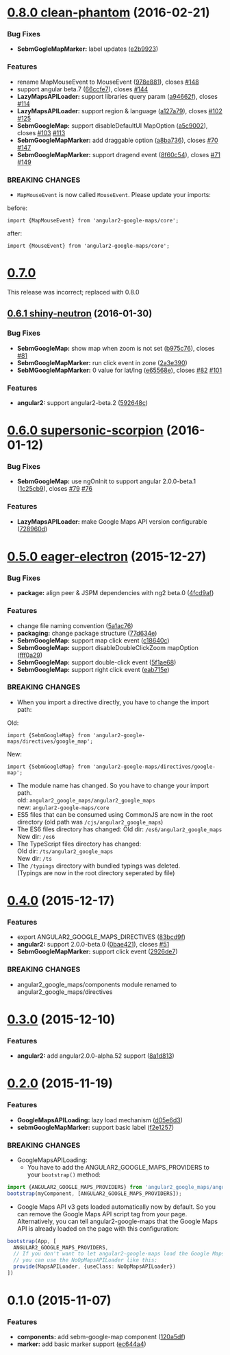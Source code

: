 <a name="0.8.0"></a>
# [0.8.0 clean-phantom](https://github.com/SebastianM/angular2-google-maps/compare/0.6.1...0.8.0) (2016-02-21)


### Bug Fixes

* **SebmGogleMapMarker:** label updates ([e2b9923](https://github.com/SebastianM/angular2-google-maps/commit/e2b9923))

### Features

* rename MapMouseEvent to MouseEvent ([978e881](https://github.com/SebastianM/angular2-google-maps/commit/978e881)), closes [#148](https://github.com/SebastianM/angular2-google-maps/issues/148)
* support angular beta.7 ([66ccfe7](https://github.com/SebastianM/angular2-google-maps/commit/66ccfe7)), closes [#144](https://github.com/SebastianM/angular2-google-maps/issues/144)
* **LazyMapsAPILoader:** support libraries query param ([a94662f](https://github.com/SebastianM/angular2-google-maps/commit/a94662f)), closes [#114](https://github.com/SebastianM/angular2-google-maps/issues/114)
* **LazyMapsAPILoader:** support region & language ([a127a79](https://github.com/SebastianM/angular2-google-maps/commit/a127a79)), closes [#102](https://github.com/SebastianM/angular2-google-maps/issues/102) [#125](https://github.com/SebastianM/angular2-google-maps/issues/125)
* **SebmGoogleMap:** support disableDefaultUI MapOption ([a5c9002](https://github.com/SebastianM/angular2-google-maps/commit/a5c9002)), closes [#103](https://github.com/SebastianM/angular2-google-maps/issues/103) [#113](https://github.com/SebastianM/angular2-google-maps/issues/113)
* **SebmGoogleMapMarker:** add draggable option ([a8ba736](https://github.com/SebastianM/angular2-google-maps/commit/a8ba736)), closes [#70](https://github.com/SebastianM/angular2-google-maps/issues/70) [#147](https://github.com/SebastianM/angular2-google-maps/issues/147)
* **SebmGoogleMapMarker:** support dragend event ([8f60c54](https://github.com/SebastianM/angular2-google-maps/commit/8f60c54)), closes [#71](https://github.com/SebastianM/angular2-google-maps/issues/71) [#149](https://github.com/SebastianM/angular2-google-maps/issues/149)


### BREAKING CHANGES

* `MapMouseEvent` is now called `MouseEvent`. Please update your
imports:

before:
```
import {MapMouseEvent} from 'angular2-google-maps/core';
```

after:
```
import {MouseEvent} from 'angular2-google-maps/core';
```


<a name="0.7.0"></a>
# [0.7.0](2016-02-21)
This release was incorrect; replaced with 0.8.0

<a name="0.6.1"></a>
## [0.6.1 shiny-neutron](https://github.com/SebastianM/angular2-google-maps/compare/0.6.0...0.6.1) (2016-01-30)


### Bug Fixes

* **SebmGoogleMap:** show map when zoom is not set ([b975c76](https://github.com/SebastianM/angular2-google-maps/commit/b975c76)), closes [#81](https://github.com/SebastianM/angular2-google-maps/issues/81)
* **SebmGoogleMapMarker:** run click event in zone ([2a3e390](https://github.com/SebastianM/angular2-google-maps/commit/2a3e390))
* **SebMGoogleMapMarker:** 0 value for lat/lng ([e65568e](https://github.com/SebastianM/angular2-google-maps/commit/e65568e)), closes [#82](https://github.com/SebastianM/angular2-google-maps/issues/82) [#101](https://github.com/SebastianM/angular2-google-maps/issues/101)

### Features

* **angular2:** support angular2-beta.2 ([592648c](https://github.com/SebastianM/angular2-google-maps/commit/592648c))



<a name="0.6.0"></a>
# [0.6.0 supersonic-scorpion](https://github.com/SebastianM/angular2-google-maps/compare/0.5.0...0.6.0) (2016-01-12)


### Bug Fixes

* **SebmGoogleMap:** use ngOnInit to support angular 2.0.0-beta.1 ([1c25cb9](https://github.com/SebastianM/angular2-google-maps/commit/1c25cb9)), closes [#79](https://github.com/SebastianM/angular2-google-maps/issues/79) [#76](https://github.com/SebastianM/angular2-google-maps/issues/76)

### Features

* **LazyMapsAPILoader:** make Google Maps API version configurable ([728960d](https://github.com/SebastianM/angular2-google-maps/commit/728960d))



<a name="0.5.0"></a>
# [0.5.0 eager-electron](https://github.com/SebastianM/angular2-google-maps/compare/0.4.0...0.5.0) (2015-12-27)


### Bug Fixes

* **package:** align peer & JSPM dependencies with ng2 beta.0 ([4fcd9af](https://github.com/SebastianM/angular2-google-maps/commit/4fcd9af))

### Features

* change file naming convention ([5a1ac76](https://github.com/SebastianM/angular2-google-maps/commit/5a1ac76))
* **packaging:** change package structure ([77d634e](https://github.com/SebastianM/angular2-google-maps/commit/77d634e))
* **SebmGoogleMap:**  support map click event ([c18640c](https://github.com/SebastianM/angular2-google-maps/commit/c18640c))
* **SebmGoogleMap:** support disableDoubleClickZoom mapOption ([fff0a29](https://github.com/SebastianM/angular2-google-maps/commit/fff0a29))
* **SebmGoogleMap:** support double-click event ([5f1ae68](https://github.com/SebastianM/angular2-google-maps/commit/5f1ae68))
* **SebmGoogleMap:** support right click event ([eab715e](https://github.com/SebastianM/angular2-google-maps/commit/eab715e))


### BREAKING CHANGES

* When you import a directive directly, you have to change the
import path:

Old:
```
import {SebmGoogleMap} from 'angular2-google-maps/directives/google_map';
```

New:
```
import {SebmGoogleMap} from 'angular2-google-maps/directives/google-map';
```

* The module name has changed. So you have to change your import path.  
  old: `angular2_google_maps/angular2_google_maps`  
  new: `angular2-google-maps/core`
* ES5 files that can be consumed using CommonJS are now in the root directory (old path was `/cjs/angular2_google_maps`)
* The ES6 files directory has changed:
  Old dir: `/es6/angular2_google_maps`  
  New dir: `/es6`
* The TypeScript files directory has changed:  
  Old dir: `/ts/angular2_google_maps`  
  New dir: `/ts`
* The `/typings` directory with bundled typings was deleted.  
  (Typings are now in the root directory seperated by file)



<a name="0.4.0"></a>
# [0.4.0](https://github.com/SebastianM/angular2-google-maps/compare/0.3.0...0.4.0) (2015-12-17)


### Features

* export ANGULAR2_GOOGLE_MAPS_DIRECTIVES ([83bcd9f](https://github.com/SebastianM/angular2-google-maps/commit/83bcd9f))
* **angular2:** support 2.0.0-beta.0 ([0bae421](https://github.com/SebastianM/angular2-google-maps/commit/0bae421)), closes [#51](https://github.com/SebastianM/angular2-google-maps/issues/51)
* **SebmGoogleMapMarker:** support click event ([2926de7](https://github.com/SebastianM/angular2-google-maps/commit/2926de7))


### BREAKING CHANGES

* angular2_google_maps/components module renamed
to angular2_google_maps/directives



<a name="0.3.0"></a>
# [0.3.0](https://github.com/SebastianM/angular2-google-maps/compare/0.2.0...0.3.0) (2015-12-10)


### Features

* **angular2:** add angular2.0.0-alpha.52 support ([8a1d813](https://github.com/SebastianM/angular2-google-maps/commit/8a1d813))



<a name="0.2.0"></a>
# [0.2.0](https://github.com/SebastianM/angular2-google-maps/compare/0.1.0...0.2.0) (2015-11-19)


### Features

* **GoogleMapsAPILoading:** lazy load mechanism ([d05e6d3](https://github.com/SebastianM/angular2-google-maps/commit/d05e6d3))
* **sebmGoogleMapMarker:** support basic label ([f2e1257](https://github.com/SebastianM/angular2-google-maps/commit/f2e1257))


### BREAKING CHANGES

* GoogleMapsAPILoading:
  * You have to add the ANGULAR2_GOOGLE_MAPS_PROVIDERS to your `bootstrap()` method:
```typescript
import {ANGULAR2_GOOGLE_MAPS_PROVIDERS} from 'angular2_google_maps/angular2_google_maps';
bootstrap(myComponent, [ANGULAR2_GOOGLE_MAPS_PROVIDERS]);
```
  * Google Maps API v3 gets loaded automatically now by default. So you can remove the Google Maps API script tag from your page.
Alternatively, you can tell angular2-google-maps that the Google Maps API is already loaded on the page with this configuration:
```typescript
bootstrap(App, [
  ANGULAR2_GOOGLE_MAPS_PROVIDERS,
  // If you don't want to let angular2-google-maps load the Google Maps API script,
  // you can use the NoOpMapsAPILoader like this:
  provide(MapsAPILoader, {useClass: NoOpMapsAPILoader})
])
```



<a name="0.1.0"></a>
# 0.1.0 (2015-11-07)


### Features

* **components:** add sebm-google-map component ([120a5df](https://github.com/SebastianM/angular2-google-maps/commit/120a5df))
* **marker:** add basic marker support ([ec644a4](https://github.com/SebastianM/angular2-google-maps/commit/ec644a4))
